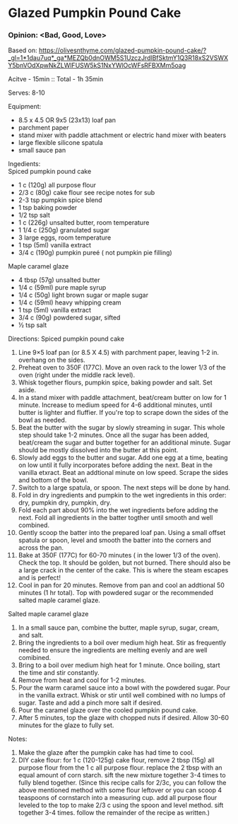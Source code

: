 # Glazed Pumpkin Pound Cake
### Opinion: <Bad, Good, Love>

Based on: https://olivesnthyme.com/glazed-pumpkin-pound-cake/?_gl=1*1dau7uq*_ga*MEZQb0dnOWM5S1UzczJrdlBfSktmY1Q3R18xS2VSWXY5bnVOdXpwNkZLWlFUSW5kS1NxYWlOcWFsRFBXMm5oag  

Acitve - 15min :: Total - 1h 35min  

Serves: 8-10  

Equipment:  
- 8.5 x 4.5 OR 9x5 (23x13) loaf pan
- parchment paper
- stand mixer with paddle attachment or electric hand mixer with beaters
- large flexible silicone spatula
- small sauce pan

Ingedients:  
Spiced pumpkin pound cake  
- 1 c (120g) all purpose flour
- 2/3 c (80g) cake flour see recipe notes for sub
- 2-3 tsp pumpkin spice blend
- 1 tsp baking powder
- 1/2 tsp salt
- 1 c (226g) unsalted butter, room temperature
- 1 1/4 c (250g) granulated sugar
- 3 large eggs, room temperature
- 1 tsp (5ml) vanilla extract
- 3/4 c (190g) pumpkin pureé ( not pumpkin pie filling)

Maple caramel glaze  
- 4 tbsp (57g) unsalted butter
- 1/4 c (59ml) pure maple syrup
- 1/4 c (50g) light brown sugar or maple sugar
- 1/4 c (59ml) heavy whipping cream
- 1 tsp (5ml) vanilla extract
- 3/4 c (90g) powdered sugar, sifted
- ½ tsp salt
  
Directions: 
Spiced pumpkin pound cake
1. Line 9×5 loaf pan (or 8.5 X 4.5) with parchment paper, leaving 1-2 in. overhang on the sides.
2. Preheat oven to 350F (177C). Move an oven rack to the lower 1/3 of the oven (right under the middle rack level).
3. Whisk together flours, pumpkin spice, baking powder and salt. Set aside. 
4. In a stand mixer with paddle attachment, beat/cream butter on low for 1 minute. Increase to medium speed for 4-6 additional minutes, until butter is lighter and fluffier. If you're top to scrape down the sides of the bowl as needed.
5. Beat the butter with the sugar by slowly streaming in sugar. This whole step should take 1-2 minutes. Once all the sugar has been added, beat/cream the sugar and butter together for an additional minute. Sugar should be mostly dissolved into the butter at this point.
6. Slowly add eggs to the butter and sugar. Add one egg at a time, beating on low until it fully incorporates before adding the next. Beat in the vanilla etxract. Beat an addtional minute on low speed. Scrape the sides and bottom of the bowl.
7. Switch to a large spatula, or spoon. The next steps will be done by hand.
8. Fold in dry ingredients and pumpkin to the wet ingredients in this order: dry, pumpkin dry, pumpkin, dry.
9. Fold each part about 90% into the wet ingredients before adding the next. Fold all ingredients in the batter togther until smooth and well combined. 
10. Gently scoop the batter into the prepared loaf pan. Using a small offset spatula or spoon, level and smooth the batter into the corners and across the pan.
11. Bake at 350F (177C) for 60-70 minutes ( in the lower 1/3 of the oven). Check the top. It should be golden, but not burned. There should also be a large crack in the center of the cake. This is where the steam escapes and is perfect! 
12. Cool in pan for 20 minutes. Remove from pan and cool an addtional 50 minutes (1 hr total). Top with powdered sugar or the recommended salted maple caramel glaze.

Salted maple caramel glaze
1. In a small sauce pan, combine the butter, maple syrup, sugar, cream, and salt.
2. Bring the ingredients to a boil over medium high heat. Stir as frequently needed to ensure the ingredients are melting evenly and are well comibined.
3. Bring to a boil over medium high heat for 1 minute. Once boiling, start the time and stir constantly.
4. Remove from heat and cool for 1-2 minutes.
5. Pour the warm caramel sauce into a bowl with the powdered sugar. Pour in the vanilla extract. Whisk or stir until well combined with no lumps of sugar. Taste and add a pinch more salt if desired.
6. Pour the caramel glaze over the cooled pumpkin pound cake.
7. After 5 minutes, top the glaze with chopped nuts if desired. Allow 30-60 minutes for the glaze to fully set.

Notes:
1. Make the glaze after the pumpkin cake has had time to cool.
2. DIY cake flour: for 1 c (120-125g) cake flour, remove 2 tbsp (15g) all purpose flour from the 1 c all purpose flour. replace the 2 tbsp with an equal amount of corn starch. sift the new mixture together 3-4 times to fully blend together. (Since this recipe calls for 2/3c, you can follow the above mentioned method with some flour leftover or you can scoop 4 teaspoons of cornstarch into a measuring cup. add all purpose flour leveled to the top to make 2/3 c using the spoon and level method. sift together 3-4 times. follow the remainder of the recipe as written.)
